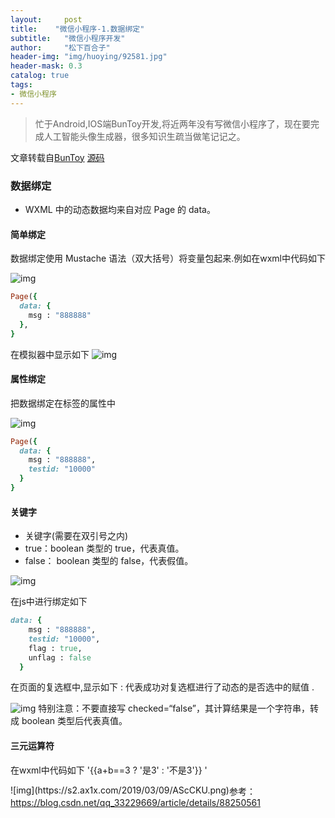 ```yaml
---
layout:     post
title:    "微信小程序-1.数据绑定"
subtitle:   "微信小程序开发"
author:     "松下百合子"
header-img: "img/huoying/92581.jpg"
header-mask: 0.3
catalog: true
tags:
- 微信小程序
---
```


> 忙于Android,IOS端BunToy开发,将近两年没有写微信小程序了，现在要完成人工智能头像生成器，很多知识生疏当做笔记记之。

文章转载自[BunToy](https://BunToy.github.io/) [源码](https://gitee.com/jaythc/wxxcx_learen/tree/master/day01/day01_12/ownPageLife)


### 数据绑定

- WXML 中的动态数据均来自对应 Page 的 data。

#### 简单绑定

数据绑定使用 Mustache 语法（双大括号）将变量包起来.例如在wxml中代码如下

![img](https://s2.ax1x.com/2019/03/09/ASyj1K.png)

```ruby
Page({
  data: {
    msg : "888888"
  },
}
```

在模拟器中显示如下
![img](https://s2.ax1x.com/2019/03/09/ASddrn.png)

#### 属性绑定

把数据绑定在标签的属性中

![img](https://s2.ax1x.com/2019/03/09/AS6PAA.png)

```ruby
Page({
  data: {
    msg : "888888",
    testid: "10000"
  }
}
```

#### 关键字

- 关键字(需要在双引号之内)
- true：boolean 类型的 true，代表真值。
- false： boolean 类型的 false，代表假值。

![img](https://s2.ax1x.com/2019/03/09/AS6NB4.png)

在js中进行绑定如下

```ruby
data: {
    msg : "888888",
    testid: "10000",
    flag : true,
    unflag : false
  }
```

在页面的复选框中,显示如下 : 代表成功对复选框进行了动态的是否选中的赋值 .

![img](https://s2.ax1x.com/2019/03/09/AS6XUs.png)
特别注意：不要直接写 checked=“false”，其计算结果是一个字符串，转成 boolean 类型后代表真值。

#### 三元运算符

在wxml中代码如下 '{{a+b==3 ? '是3' : '不是3'}} '

<div style="float:left"> ![img](https://s2.ax1x.com/2019/03/09/AScCKU.png) </div>


参考： https://blog.csdn.net/qq_33229669/article/details/88250561


